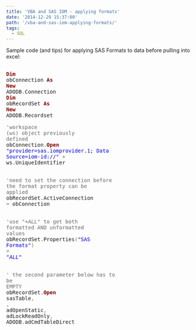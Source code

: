 ```yaml
---
title: 'VBA and SAS IOM - applying formats'
date: '2014-12-29 15:37:00'
path: '/vba-and-sas-iom-applying-formats/'
tags:
  - SQL
---
```


Sample code (and tips) for applying SAS Formats to data before pulling into excel:<br /><br /><pre><span style="color: maroon; font-weight: bold;">Dim</span> obConnection <span style="color: maroon; font-weight: bold;">As</span> <span style="color: maroon; font-weight: bold;">New</span> ADODB<span style="color: #008c00;">.</span>Connection<br /><span style="color: maroon; font-weight: bold;">Dim</span> obRecordSet <span style="color: maroon; font-weight: bold;">As</span> <span style="color: maroon; font-weight: bold;">New</span> ADODB<span style="color: #008c00;">.</span>Recordset<br /><br /><span style="color: dimgrey;">'workspace (ws) object previously defined</span><br />obConnection<span style="color: #008c00;">.</span><span style="color: maroon; font-weight: bold;">Open</span> <span style="color: #0000e6;">"provider=sas.iomprovider.1; Data Source=iom-id://"</span> <span style="color: #808030;">+</span> ws<span style="color: #008c00;">.</span>UniqueIdentifier<br /> <br /><span style="color: dimgrey;">'need to set the connection before the format property can be applied</span><br />obRecordSet<span style="color: #008c00;">.</span>ActiveConnection <span style="color: #808030;">=</span> obConnection<br /> <br /><span style="color: dimgrey;">'use "+_ALL_" to get both formatted AND unformatted values</span><br />obRecordSet<span style="color: #008c00;">.</span>Properties<span style="color: #808030;">(</span><span style="color: #0000e6;">"SAS Formats"</span><span style="color: #808030;">)</span> <span style="color: #808030;">=</span> <span style="color: #0000e6;">"_ALL_"</span><br /> <br /><span style="color: dimgrey;">' the second parameter below has to be EMPTY</span><br />obRecordSet<span style="color: #008c00;">.</span><span style="color: maroon; font-weight: bold;">Open</span> sasTable<span style="color: #808030;">,</span> <span style="color: #808030;">,</span> adOpenStatic<span style="color: #808030;">,</span> adLockReadOnly<span style="color: #808030;">,</span> ADODB<span style="color: #008c00;">.</span>adCmdTableDirect<br /></pre>
